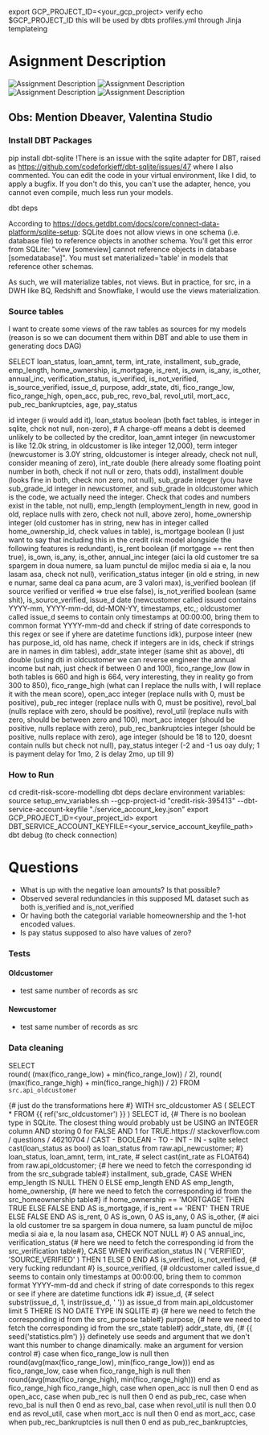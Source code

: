 export GCP_PROJECT_ID=<your_gcp_project>
verify 
echo $GCP_PROJECT_ID
this will be used by dbts profiles.yml through Jinja templateing

# Asignment Description
![Assignment Description](./docs/photos/assignment_description.png)
![Assignment Description](./docs/photos/final_schema_1.png)
![Assignment Description](./docs/photos/final_schema_2.png)
![Assignment Description](./docs/photos/database_snapshot.png)

## Obs: Mention Dbeaver, Valentina Studio

### Install DBT Packages
pip install dbt-sqlite
!There is an issue with the sqlite adapter for DBT, raised as https://github.com/codeforkjeff/dbt-sqlite/issues/47 where I also commented. You can edit the code in your virtual environment, like I did, to apply a bugfix. If you don't do this, you can't use the adapter, hence, you cannot even compile, much less run your models.

dbt deps

According to https://docs.getdbt.com/docs/core/connect-data-platform/sqlite-setup:
SQLite does not allow views in one schema (i.e. database file) to reference objects in another schema. You'll get this error from SQLite: "view [someview] cannot reference objects in database [somedatabase]". You must set materialized='table' in models that reference other schemas.

As such, we will materialize tables, not views. But in practice, for src, in a DWH like BQ, Redshift and Snowflake, I would use the views materialization.

### Source tables
I want to create some views of the raw tables as sources for my models (reason is so we can document them within DBT and able to use them in generating docs DAG)

SELECT
    loan_status,
    loan_amnt,
    term,
    int_rate,
    installment,
    sub_grade,
    emp_length,
    home_ownership,
    is_mortgage,
    is_rent,
    is_own,
    is_any,
    is_other,
    annual_inc,
    verification_status,
    is_verified,
    is_not_verified,
    is_source_verified,
    issue_d,
    purpose,
    addr_state,
    dti,
    fico_range_low,
    fico_range_high,
    open_acc,
    pub_rec,
    revo_bal,
    revol_util,
    mort_acc,
    pub_rec_bankruptcies,
    age,
    pay_status

id integer (i would add it),
loan_status boolean (both fact tables, is integer in sqlite, chck not null, non-zero), # A charge-off means a debt is deemed unlikely to be collected by the creditor,
loan_amnt integer (in newcustomer is like 12.0k string, in oldcustomer is like integer 12,000), 
term integer (newcustomer is 3.0Y string, oldcustomer is integer already, check not null, consider meaning of zero),
int_rate double (here already some floating point number in both, check if not null or zero, thats odd),
installment double (looks fine in both, check non zero, not null),
sub_grade integer (you have sub_grade_id integer in newcustomer, and sub_grade in oldcustomer which is the code, we actually need the integer. Check that codes and numbers exist in the table, not null),
emp_length (employment_length in new, good in old, replace nulls with zero, check not null, above zero),
home_ownership integer (old customer has in string, new has in integer called home_ownership_id, check values in table),
is_mortgage boolean (I just want to say that including this in the credit risk model alongside the following features is redundant),
is_rent boolean (if mortgage == rent then true),
is_own,
is_any,
is_other,
annual_inc integer (aici la old customer tre sa spargem in doua numere, sa luam punctul de mijloc media si aia e, la nou lasam asa, check not null), 
verification_status integer (in old e string, in new e numar, same deal ca pana acum, are 3 valori max),
is_verified boolean (if source verified or verified => true else false),
is_not_verified boolean (same shit),
is_source_verified,
issue_d date (newcustomer called issued contains YYYY-mm, YYYY-mm-dd, dd-MON-YY, timestamps, etc,; oldcustomer called issue_d seems to contain only timestamps at 00:00:00, bring them to common format YYYY-mm-dd and check if string of date corresponds to this regex or see if yhere are datetime functions idk),
purpose inteer (new has purpose_id, old has name, check if integers are in ids, check if strings are in names in dim tables),
addr_state integer (same shit as above),
dti double (using dti in oldcustomer we can reverse engineer the annual income but nah, just check if between 0 and 100),
fico_range_low (low in both tables is 660 and high is 664, very interesting, they in reality go from 300 to 850),
fico_range_high (what can I replace the nulls with, I will replace it with the mean score),
open_acc integer (replace nulls with 0, must be positive),
pub_rec integer (replace nulls with 0, must be positive),
revol_bal (nulls replace with zero, should be positive),
revol_util (replace nulls with zero, should be between zero and 100),
mort_acc integer (should be positive, nulls replace with zero),
pub_rec_bankruptcies integer (should be positive, nulls replace with zero),
age integer (should be 18 to 120, doesnt contain nulls but check not null),
pay_status integer (-2 and -1 us oay duly; 1 is payment delay for 1mo, 2 is delay 2mo, up till 9)

### How to Run
cd credit-risk-score-modelling
dbt deps
declare environment variables: source setup_env_variables.sh --gcp-project-id "credit-risk-395413" --dbt-service-account-keyfile "./service_account_key.json"
export GCP_PROJECT_ID=<your_project_id>
export DBT_SERVICE_ACCOUNT_KEYFILE=<your_service_account_keyfile_path>
dbt debug (to check connection)

# Questions
- What is up with the negative loan amounts? Is that possible?
- Observed several redundancies in this supposed ML dataset such as both is_verified and is_not_verified
- Or having both the categorial variable homeownership and the 1-hot encoded values.
- Is pay status supposed to also have values of zero?

### Tests
#### Oldcustomer
- test same number of records as src

#### Newcustomer
- test same number of records as src

### Data cleaning
SELECT  
round( (max(fico_range_low) + min(fico_range_low)) / 2),
round( (max(fico_range_high) + min(fico_range_high)) / 2)
FROM `src.api_oldcustomer` 







{# just do the transformations here #}
WITH src_oldcustomer AS (
    SELECT
        *
    FROM
        {{ ref('src_oldcustomer') }}
)
SELECT
    id,
    {# There is no boolean type in SQLite. The closest thing would probably
    ust be USING an INTEGER column
    AND storing 0 for FALSE
    AND 1 for TRUE.https:// stackoverflow.com / questions / 46210704 / CAST - BOOLEAN - TO - INT - IN - sqlite 
    select cast(loan_status as bool) as loan_status from raw.api_newcustomer; #}
    loan_status,
    loan_amnt,
    term,
    int_rate, # select cast(int_rate as FLOAT64) from raw.api_oldcustomer;
    {# here we need to fetch the corresponding id from the src_subgrade table#}
    installment,
    sub_grade,
    CASE
        WHEN emp_length IS NULL THEN 0
        ELSE emp_length
    END AS emp_length,
    home_ownership,
    {# here we need to fetch the corresponding id from the src_homeownership table#}
    if home_ownership == 'MORTGAGE' THEN TRUE
    ELSE FALSE
END AS is_mortgage,
if is_rent == 'RENT' THEN TRUE
ELSE FALSE
END AS is_rent,
0 AS is_own,
0 AS is_any,
0 AS is_other,
{# aici la old customer tre sa spargem in doua numere, sa luam punctul de mijloc media
si aia e,
la nou lasam asa,
CHECK NOT NULL #}
0 AS annual_inc,
verification_status {# here we need to fetch the corresponding id from the src_verification table#},
CASE
    WHEN verification_status IN (
        'VERIFIED',
        'SOURCE_VERIFIED'
    ) THEN 1
    ELSE 0
END AS is_verified,
is_not_verified, {# very fucking redundant #}
is_source_verified,
{# oldcustomer called issue_d seems to contain only timestamps at 00:00:00, bring them to common format 
YYYY-mm-dd and check if string of date corresponds to this regex or see if yhere are datetime functions idk #}
issue_d, {# select substr(issue_d, 1, instr(issue_d, ' ')) as issue_d from main.api_oldcustomer limit 5 THERE IS NO DATE TYPE IN SQLITE #}
{# here we need to fetch the corresponding id from the src_purpose table#}
purpose,
{# here we need to fetch the corresponding id from the src_state table#}
addr_state,
dti,
{# {{ seed('statistics.plm') }} 
definetely use seeds and argument that we don't want this number to change dinamically. 
make an argument for version control #} 
case when fico_range_low is null then round(avg(max(fico_range_low), min(fico_range_low))) end as fico_range_low,
case when fico_range_high is null then round(avg(max(fico_range_high), min(fico_range_high))) end as fico_range_high fico_range_high,
case when open_acc is null then 0 end as open_acc,
case when pub_rec is null then 0 end as pub_rec,
case when revo_bal is null then 0 end as revo_bal,
case when revol_util is null then 0.0 end as revol_util,
case when mort_acc is null then 0 end as mort_acc,
case when pub_rec_bankruptcies is null then 0 end as pub_rec_bankruptcies,